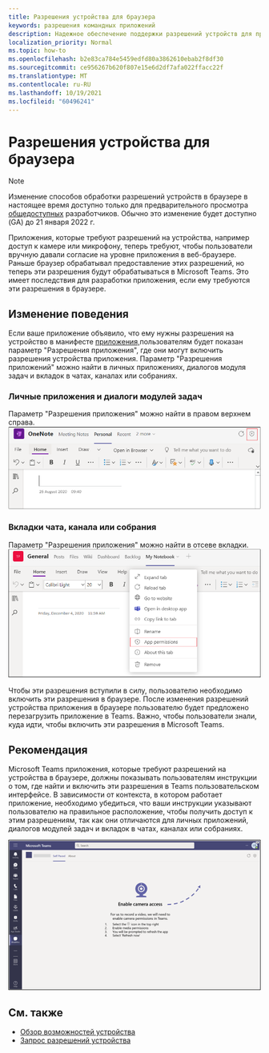 ```yaml
---
title: Разрешения устройства для браузера
keywords: разрешения командных приложений
description: Надежное обеспечение поддержки разрешений устройств для приложений в нашем веб-клиенте
localization_priority: Normal
ms.topic: how-to
ms.openlocfilehash: b2e83ca784e5459edfd80a3862610ebab2f8df30
ms.sourcegitcommit: ce956267b620f807e15e6d2df7afa022ffacc22f
ms.translationtype: MT
ms.contentlocale: ru-RU
ms.lasthandoff: 10/19/2021
ms.locfileid: "60496241"
---
```

# <a name="device-permissions-for-the-browser"></a>Разрешения устройства для браузера

> [!NOTE]
> Изменение способов обработки разрешений устройств в браузере в настоящее время доступно только для предварительного просмотра [общедоступных](../../resources/dev-preview/developer-preview-intro.md) разработчиков. Обычно это изменение будет доступно (GA) до 21 января 2022 г.

Приложения, которые требуют разрешений на устройства, например доступ к камере или микрофону, теперь требуют, чтобы пользователи вручную давали согласие на уровне приложения в веб-браузере. Раньше браузер обрабатывал предоставление этих разрешений, но теперь эти разрешения будут обрабатываться в Microsoft Teams. Это имеет последствия для разработки приложения, если ему требуются эти разрешения в браузере.

## <a name="change-in-behavior"></a>Изменение поведения
Если ваше приложение объявило, что ему нужны разрешения на устройство в манифесте [приложения,](native-device-permissions.md)пользователям будет показан параметр "Разрешения приложения", где они могут включить разрешения устройства приложения. Параметр "Разрешения приложений" можно найти в личных приложениях, диалогов модуля задач и вкладок в чатах, каналах или собраниях.

### <a name="personal-apps-and-task-module-dialogs"></a>Личные приложения и диалоги модулей задач
Параметр "Разрешения приложения" можно найти в правом верхнем справа.
<img src="../../assets/images/tabs/apppermissions.png" alt="App permissions button" width="800"/>

### <a name="chat-channel-or-meeting-tabs"></a>Вкладки чата, канала или собрания
Параметр "Разрешения приложения" можно найти в отсеве вкладки.
![Отсев разрешений приложений](../../assets/images/tabs/drop-downapppermissions.png)

Чтобы эти разрешения вступили в силу, пользователю необходимо включить эти разрешения в браузере. После изменения разрешений устройства приложения в браузере пользователю будет предложено перезагрузить приложение в Teams. Важно, чтобы пользователи знали, куда идти, чтобы включить эти разрешения в Microsoft Teams.

## <a name="recommendation"></a>Рекомендация
Microsoft Teams приложения, которые требуют разрешений на устройства в браузере, должны показывать пользователям инструкции о том, где найти и включить эти разрешения в Teams пользовательском интерфейсе. В зависимости от контекста, в котором работает приложение, необходимо убедиться, что ваши инструкции указывают пользователю на правильное расположение, чтобы получить доступ к этим разрешениям, так как они отличаются для личных приложений, диалогов модулей задач и вкладок в чатах, каналах или собраниях.

<img src="../../assets/images/tabs/enable-access.png" alt="Enable camera access" width="800"/>

## <a name="see-also"></a>См. также

* [Обзор возможностей устройства](device-capabilities-overview.md)
* [Запрос разрешений устройства](native-device-permissions.md)
